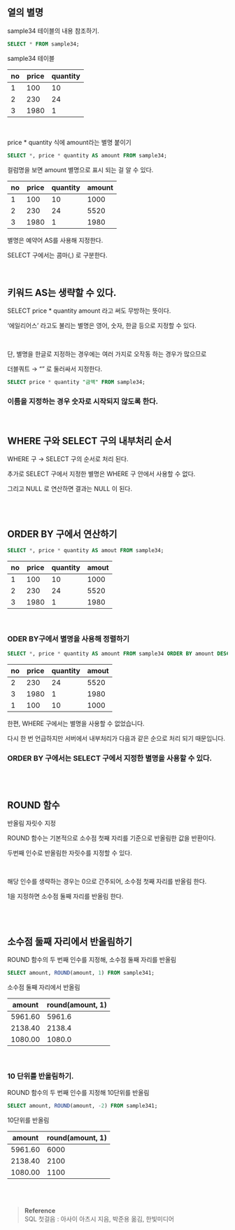## 열의 별명

sample34 테이블의 내용 참조하기.

```sql
SELECT * FROM sample34;
```

sample34 테이블

| no | price | quantity |
| --- | --- | --- |
| 1 | 100 | 10 |
| 2 | 230 | 24 |
| 3 | 1980 | 1 |

<br/>

price * quantity 식에 amount라는 별명 붙이기

```sql
SELECT *, price * quantity AS amount FROM sample34;
```

컬럼명을 보면 amount 별명으로 표시 되는 걸 알 수 있다.

| no | price | quantity | amount |
| --- | --- | --- | --- |
| 1 | 100 | 10 | 1000 |
| 2 | 230 | 24 | 5520 |
| 3 | 1980 | 1 | 1980 |

별명은 예약어 AS를 사용해 지정한다.

SELECT 구에서는 콤마(,) 로 구분한다.

<br/>

## 키워드 AS는 생략할 수 있다.

SELECT price * quantity amount 라고 써도 무방하는 뜻이다.

‘에일리어스’ 라고도 불리는 별명은 영어, 숫자, 한글 등으로 지정할 수 있다.

<br/>

단, 별명을 한글로 지정하는 경우에는 여러 가지로 오작동 하는 경우가 많으므로 

더블쿼트 → “” 로 둘러싸서 지정한다.

```sql
SELECT price * quantity "금액" FROM sample34;
```

### 이름을 지정하는 경우 숫자로 시작되지 않도록 한다.


<br/>

## WHERE 구와 SELECT 구의 내부처리 순서

WHERE 구 → SELECT 구의 순서로 처리 된다.

추가로 SELECT 구에서 지정한 별명은 WHERE 구 안에서 사용할 수 없다.

그리고 NULL 로 연산하면 결과는 NULL 이 된다.


<br/><br/>

## ORDER BY 구에서 연산하기

```sql
SELECT *, price * quantity AS amout FROM sample34;
```

| no | price | quantity | amout |
| --- | --- | --- | --- |
| 1 | 100 | 10 | 1000 |
| 2 | 230 | 24 | 5520 |
| 3 | 1980 | 1 | 1980 |

<br/>

### ODER BY구에서 별명을 사용해 정렬하기

```sql
SELECT *, price * quantity AS amount FROM sample34 ORDER BY amount DESC;
```

| no | price | quantity | amout |
| --- | --- | --- | --- |
| 2 | 230 | 24 | 5520 |
| 3 | 1980 | 1 | 1980 |
| 1 | 100 | 10 | 1000 |

한편, WHERE 구에서는 별명을 사용할 수 없었습니다.

다시 한 번 언급하지만 서버에서 내부처리가 다음과 같은 순으로 처리 되기 때문입니다.


### ORDER BY 구에서는 SELECT 구에서 지정한 별명을 사용할 수 있다.


<br/><br/>

## ROUND 함수

반올림 자릿수 지정

ROUND 함수는 기본적으로 소수점 첫째 자리를 기준으로 반올림한 값을 반환이다.

두번째 인수로 반올림한 자릿수를 지정할 수 있다.

<br/>

해당 인수를 생략하는 경우는 0으로 간주되어, 소수점 첫째 자리를 반올림 한다.

1을 지정하면 소수점 둘째 자리를 반올림 한다.

<br/><br/>

## 소수점 둘째 자리에서 반올림하기

ROUND 함수의 두 번째 인수를 지정해, 소수점 둘째 자리를 반올림

```sql
SELECT amount, ROUND(amount, 1) FROM sample341;
```

소수점 둘째 자리에서 반올림

| amount | round(amount, 1) |
| --- | --- |
| 5961.60 | 5961.6 |
| 2138.40 | 2138.4 |
| 1080.00 | 1080.0 |

<br/>

### 10 단위를 반올림하기.

ROUND 함수의 두 번째 인수를 지정해 10단위를 반올림

```sql
SELECT amount, ROUND(amount, -2) FROM sample341;
```

10단위를 반올림

| amount | round(amount, 1) |
| --- | --- |
| 5961.60 | 6000 |
| 2138.40 | 2100 |
| 1080.00 | 1100 |







<br/><br/>

>**Reference** <br/> SQL 첫걸음 : 아사이 아츠시 지음, 박준용 옮김, 한빛미디어
